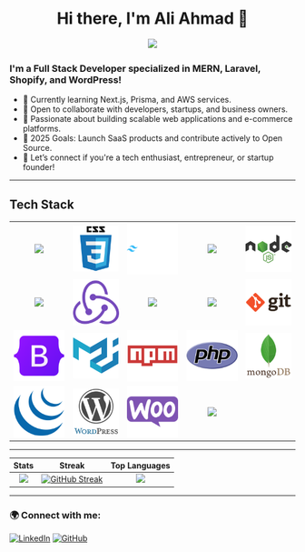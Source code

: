 <body>
  <div align="center">
    <h1>Hi there, I'm Ali Ahmad 👋</h1>
  </div>

<p align="center">
<a href="https://github.com/AliAhmadTauqeer"><img src="https://readme-typing-svg.herokuapp.com?lines=Full+Stack+Developer;MERN+Stack+Expert;Laravel+Developer;WordPress+Developer;Shopify+Expert;React+Developer;Node+Developer;Backend+Developer;Frontend+Developer&center=true&width=500&height=50"></a>
</p>

### I'm a Full Stack Developer specialized in MERN, Laravel, Shopify, and WordPress!
- 🌱 Currently learning Next.js, Prisma, and AWS services.
- 👯 Open to collaborate with developers, startups, and business owners.
- 📢 Passionate about building scalable web applications and e-commerce platforms.
- 🥅 2025 Goals: Launch SaaS products and contribute actively to Open Source.
- 💎 Let’s connect if you're a tech enthusiast, entrepreneur, or startup founder!

---

<h2>Tech Stack</h2>

<table width="80%">
 
<tr>
    <td align='center' width="200">
        <img src="https://upload.wikimedia.org/wikipedia/commons/thumb/3/38/HTML5_Badge.svg/600px-HTML5_Badge.svg.png"  width="70">
    </td>
    <td align='center' width="200">
        <img src="https://raw.githubusercontent.com/devicons/devicon/0d6c64dbbf311879f7d563bfc3ccf559f9ed111c/icons/css3/css3-original-wordmark.svg" width="80">
    </td>
 <td align='center' width="200">
        <img src="https://github.com/devicons/devicon/blob/master/icons/tailwindcss/tailwindcss-original-wordmark.svg" width="170">
    </td>
     <td align='center' width="200">
        <img src="https://github.com/abranhe/programming-languages-logos/blob/master/src/javascript/javascript.svg" width="90">
    </td>
    <td align='center' width="200">
        <img src="https://github.com/devicons/devicon/blob/master/icons/nodejs/nodejs-original-wordmark.svg">
    </td>
</tr>
 
<tr>
    <td align='center' width="200">
         <img src="https://www.vectorlogo.zone/logos/reactjs/reactjs-ar21.svg">
    </td>
	  <td align='center' width="200">
        <img src="https://github.com/devicons/devicon/blob/master/icons/redux/redux-original.svg"  width="90">
    </td>
 <td align='center' width="200">
        <img src="https://www.vectorlogo.zone/logos/heroku/heroku-ar21.svg">
    </td>
  <td align='center' width="200">
        <img src="https://download.logo.wine/logo/MySQL/MySQL-Logo.wine.png" >
    </td>
    <td align='center' width="200">
         <img src="https://github.com/devicons/devicon/blob/master/icons/git/git-original-wordmark.svg" width="100">
    </td>
</tr>
	
<tr>
    <td align='center' width="200">
        <img src="https://github.com/devicons/devicon/blob/master/icons/bootstrap/bootstrap-original.svg"  width="90">
    </td>
    <td align='center' width="200">
        <img src="https://github.com/devicons/devicon/blob/master/icons/materialui/materialui-original.svg" width="80">
    </td>
 <td align='center' width="200">
        <img src="https://github.com/devicons/devicon/blob/master/icons/npm/npm-original-wordmark.svg" width="150">
    </td>
     <td align='center' width="200">
        <img src="https://github.com/devicons/devicon/blob/master/icons/php/php-original.svg" width="90">
    </td>
    <td align='center' width="200">
        <img src="https://github.com/devicons/devicon/blob/master/icons/mongodb/mongodb-original-wordmark.svg" width="90">
    </td>
</tr>
<tr>
    <td align='center' width="200">
       <img src="https://github.com/devicons/devicon/blob/master/icons/jquery/jquery-original.svg"  width="90">
    </td>
    <td align='center' width="200">
       <img src="https://github.com/devicons/devicon/blob/master/icons/wordpress/wordpress-original.svg"  width="90">
    </td>
    <td align='center' width="200">
       <img src="https://github.com/devicons/devicon/blob/master/icons/woocommerce/woocommerce-original.svg"  width="90">
    </td>
    <td align='center' width="200">
       <img src="https://cdn.worldvectorlogo.com/logos/shopify.svg"  width="90">
    </td>
</tr>
    
</table>

---

| Stats | Streak | Top Languages |
|:---:|:---:|:---:|
|![](https://github-profile-summary-cards.vercel.app/api/cards/stats?username=AliAhmadTauqeer&theme=gruvbox)|[![GitHub Streak](https://streak-stats.demolab.com/?user=AliAhmadTauqeer&theme=gruvbox&hide_border=true&border_radius=32&date_format=j%20M%5B%20Y%5D&ring=888888)](https://git.io/streak-stats)|![](https://github-profile-summary-cards.vercel.app/api/cards/repos-per-language?username=AliAhmadTauqeer&theme=gruvbox)

---

### 🌍 Connect with me:
[![LinkedIn](https://img.shields.io/badge/LinkedIn-0077B5?style=for-the-badge&logo=linkedin&logoColor=white)](https://www.linkedin.com/in/ali-ahmad-tauqeer/) [![GitHub](https://img.shields.io/badge/GitHub-333?style=for-the-badge&logo=github&logoColor=white)](https://github.com/AliAhmadTauqeer)

</body>
